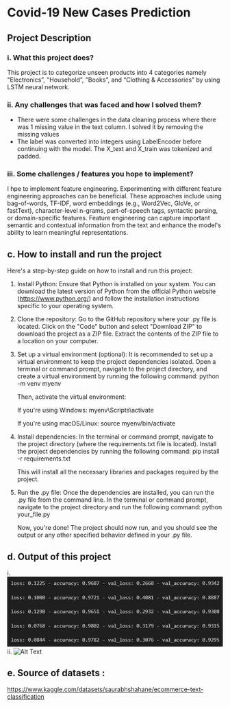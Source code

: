 # Covid-19 New Cases Prediction

## Project Description
### i.	What this project does?
This project is to categorize unseen products into 4 categories namely "Electronics”, "Household”, "Books”, and “Clothing & Accessories” by using LSTM neural network.
### ii.	Any challenges that was faced and how I solved them?
- There were some challenges in the data cleaning process where there was 1 missing value in the text column. I solved it by removing the missing values
- The label was converted into integers using LabelEncoder before continuing with the model. The X_text and X_train was tokenized and padded. 
### iii.	Some challenges / features you hope to implement?
I hpe to implement feature engineering. Experimenting with different feature engineering approaches can be beneficial. These approaches include using bag-of-words, TF-IDF, word embeddings (e.g., Word2Vec, GloVe, or fastText), character-level n-grams, part-of-speech tags, syntactic parsing, or domain-specific features. Feature engineering can capture important semantic and contextual information from the text and enhance the model's ability to learn meaningful representations.
## c.	How to install and run the project 
Here's a step-by-step guide on how to install and run this project:

1. Install Python: Ensure that Python is installed on your system. You can download the latest version of Python from the official Python website (https://www.python.org/) and follow the installation instructions specific to your operating system.

2. Clone the repository: Go to the GitHub repository where your .py file is located. Click on the "Code" button and select "Download ZIP" to download the project as a ZIP file. Extract the contents of the ZIP file to a location on your computer.

3. Set up a virtual environment (optional): It is recommended to set up a virtual environment to keep the project dependencies isolated. Open a terminal or command prompt, navigate to the project directory, and create a virtual environment by running the following command: python -m venv myenv

   Then, activate the virtual environment:

   If you're using Windows: myenv\Scripts\activate

   If you're using macOS/Linux: source myenv/bin/activate

4. Install dependencies: In the terminal or command prompt, navigate to the project directory (where the requirements.txt file is located). Install the project dependencies by running the following command: pip install -r requirements.txt

   This will install all the necessary libraries and packages required by the project.

5. Run the .py file: Once the dependencies are installed, you can run the .py file from the command line. In the terminal or command prompt, navigate to the project directory and run the following command: python your_file.py

   Now, you're done! The project should now run, and you should see the output or any other specified behavior defined in your .py file.

## d.	Output of this project
i. ![Alt Text](https://raw.githubusercontent.com/najat321/ypai03_ecommerce_text_classification/main/Accuracy_model.PNG)
ii. ![Alt Text]()
## e.	Source of datasets : 
https://www.kaggle.com/datasets/saurabhshahane/ecommerce-text-classification


